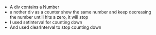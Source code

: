 - A div contains a Number
- a nother div as a counter show the same number and keep decreasing the number untill hits a zero, it will stop
- I used setInterval for counting down
- And used clearInterval to stop counting down
